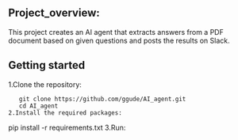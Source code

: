 ## Project_overview:

This project creates an AI agent that extracts answers from a PDF document based on given questions and posts the results on Slack.

## Getting started
1.Clone the repository:   
```
   git clone https://github.com/ggude/AI_agent.git
   cd AI_agent
2.Install the required packages:
```
   pip install -r requirements.txt
3.Run:
   





